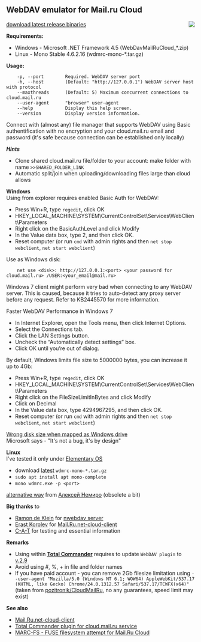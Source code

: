 ## **WebDAV emulator for Mail.ru Cloud**<br>
[download latest release binaries](https://github.com/yar229/WebDavMailRuCloud/releases/latest) <a href="https://ci.appveyor.com/project/yar229/webdavmailrucloud-k21bq/branch/master"><img src="https://ci.appveyor.com/api/projects/status/3gejunv39gqed3tp/branch/master?svg=true" align="right"></a>

**Requirements:**
* Windows - Microsoft .NET Framework 4.5 (WebDavMailRuCloud_*.zip)
* Linux - Mono Stable 4.6.2.16 (wdmrc-mono-*.tar.gz)

**Usage:**
``` 	
	-p, --port        Required. WebDAV server port
	-h, --host		  (Default: "http://127.0.0.1") WebDAV server host with protocol
	--maxthreads      (Default: 5) Maximum concurrent connections to cloud.mail.ru
	--user-agent      "browser" user-agent
	--help            Display this help screen.
	--version         Display version information.
```
Connect with (almost any) file manager that supports WebDAV using Basic authentification with no encryption and your cloud.mail.ru email and password (it's safe because connection can be established only locally)

***Hints***
* Clone shared cloud.mail.ru file/folder to your account:	make folder with name `>>SHARED_FOLDER_LINK`
* Automatic split/join when uploading/downloading files large than cloud allows

**Windows**
<br>Using from explorer requires enabled Basic Auth for WebDAV:
* Press Win+R, type `regedit`, click OK
* HKEY_LOCAL_MACHINE\SYSTEM\CurrentControlSet\Services\WebClient\Parameters
* Right click on the BasicAuthLevel and click Modify
* In the Value data box, type 2, and then click OK.
* Reset computer (or run `cmd` with admin rights and then `net stop webclient`, `net start webclient`)

Use as Windows disk: <br>
``` 
	net use <disk>: http://127.0.0.1:<port> <your password for cloud.mail.ru> /USER:<your_email@mail.ru>
``` 


Windows 7 client might perform very bad when connecting to any WebDAV server. This is caused, because it tries to auto-detect any proxy server before any request. Refer to KB2445570 for more information.

Faster WebDAV Performance in Windows 7<br>
* In Internet Explorer, open the Tools menu, then click Internet Options.
* Select the Connections tab.
* Click the LAN Settings button.
* Uncheck the “Automatically detect settings” box.
* Click OK until you’re out of dialog.

By default, Windows limits file size to 5000000 bytes, you can increase it up to 4Gb:
* Press Win+R, type `regedit`, click OK
* HKEY_LOCAL_MACHINE\SYSTEM\CurrentControlSet\Services\WebClient\Parameters
* Right click on the FileSizeLimitInBytes and click Modify
* Click on Decimal
* In the Value data box, type 4294967295, and then click OK.
* Reset computer (or run `cmd` with admin rights and then `net stop webclient`, `net start webclient`)

[Wrong disk size when mapped as Windows drive](https://support.microsoft.com/en-us/kb/2386902)<br>
Microsoft says - "It's not a bug, it's by design"

**Linux**
<br>I've tested it only under [Elementary OS](https://elementary.io)
* download [latest](https://github.com/yar229/WebDavMailRuCloud/releases/latest) `wdmrc-mono-*.tar.gz`
* `sudo apt install apt mono-complete`
* `mono wdmrc.exe -p <port>`

[alternative way](https://toster.ru/q/375448) from [Алексей Немиро](https://toster.ru/user/AlekseyNemiro) (obsolete a bit)

**Big thanks** to
* [Ramon de Klein](https://github.com/ramondeklein) for [nwebdav server](https://github.com/ramondeklein/nwebdav)
* [Erast Korolev](https://github.com/erastmorgan) for [Mail.Ru.net-cloud-client](https://github.com/erastmorgan/Mail.Ru-.net-cloud-client)
* [C-A-T](https://github.com/C-A-T9LIFE) for testing and essential information


**Remarks**
* Using within [**Total Commander**](http://www.ghisler.com/) requires to update `WebDAV plugin` to [v.2.9](http://ghisler.fileburst.com/fsplugins/webdav.zip)
* Avoid using #, %, +  in file and folder names
* If you have paid account - you can remove 2Gb filesize limitation using `--user-agent "Mozilla/5.0 (Windows NT 6.1; WOW64) AppleWebKit/537.17 (KHTML, like Gecko) Chrome/24.0.1312.57 Safari/537.17/TCWFX(x64)"` (taken from [pozitronik/CloudMailRu]( https://github.com/pozitronik/CloudMailRu), no any guarantees, speed limit may exist)

**See also**
* [Mail.Ru.net-cloud-client](https://github.com/erastmorgan/Mail.Ru-.net-cloud-client)
* [Total Commander plugin for cloud.mail.ru service](https://github.com/pozitronik/CloudMailRu)
* [MARC-FS - FUSE filesystem attempt for Mail.Ru Cloud](https://gitlab.com/Kanedias/MARC-FS)
